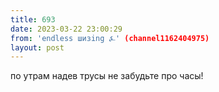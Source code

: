 ```yaml
---
title: 693
date: 2023-03-22 23:00:29
from: 'endless шизing ⍼' (channel1162404975)
layout: post
---
```


по утрам надев трусы
не забудьте про часы!
